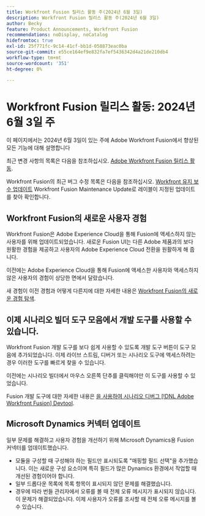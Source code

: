 ```yaml
---
title: Workfront Fusion 릴리스 활동 주(2024년 6월 3일)
description: Workfront Fusion 릴리스 활동 주(2024년 6월 3일)
author: Becky
feature: Product Announcements, Workfront Fusion
recommendations: noDisplay, noCatalog
hidefromtoc: true
exl-id: 25f771fc-9c14-41cf-bb1d-058873eac0ba
source-git-commit: e55ce164ef9e832fa7ef5436342d4a21de210db4
workflow-type: tm+mt
source-wordcount: '351'
ht-degree: 0%

---
```


# Workfront Fusion 릴리스 활동: 2024년 6월 3일 주

이 페이지에서는 2024년 6월 3일이 있는 주에 Adobe Workfront Fusion에서 향상된 모든 기능에 대해 설명합니다

최근 변경 사항의 목록은 다음을 참조하십시오. [Adobe Workfront Fusion 릴리스 활동](../../../product-announcements/product-releases/fusion-release-activity/fusion-release-activity.md).

Workfront Fusion의 최근 버그 수정 목록은 다음을 참조하십시오. [Workfront 유지 보수 업데이트](https://experienceleague.adobe.com/docs/workfront-known-issues/releases/current-updates.html) Workfront Fusion Maintenance Update로 레이블이 지정된 업데이트를 찾아 확인합니다.

## Workfront Fusion의 새로운 사용자 경험

Workfront Fusion은 Adobe Experience Cloud을 통해 Fusion에 액세스하지 않는 사용자를 위해 업데이트되었습니다. 새로운 Fusion UI는 다른 Adobe 제품과의 보다 원활한 경험을 제공하고 사용자의 Adobe Experience Cloud 전환을 원활하게 해 줍니다.

이전에는 Adobe Experience Cloud을 통해 Fusion에 액세스한 사용자와 액세스하지 않은 사용자의 경험이 상당한 면에서 달랐습니다.

새 경험이 이전 경험과 어떻게 다른지에 대한 자세한 내용은 [Workfront Fusion의 새로운 경험 탐색](/help/quicksilver/workfront-fusion/get-started/new-fusion-ui.md).

## 이제 시나리오 빌더 도구 모음에서 개발 도구를 사용할 수 있습니다.

Workfront Fusion 개발 도구를 보다 쉽게 사용할 수 있도록 개발 도구 버튼이 도구 모음에 추가되었습니다. 이제 라이브 스트림, 디버거 또는 시나리오 도구에 액세스하려는 경우 이러한 도구를 빠르게 찾을 수 있습니다.

이전에는 시나리오 빌더에서 마우스 오른쪽 단추를 클릭해야만 이 도구를 사용할 수 있었습니다.

Fusion 개발 도구에 대한 자세한 내용은 [을 사용하여 시나리오 디버그 [!DNL Adobe Workfront Fusion] Devtool](/help/quicksilver/workfront-fusion/scenarios/debug-scenarios-with-dev-tool.md).

## Microsoft Dynamics 커넥터 업데이트

일부 문제를 해결하고 사용자 경험을 개선하기 위해 Microsoft Dynamics용 Fusion 커넥터를 업데이트했습니다.

* 모듈을 구성할 때 구성해야 하는 필드만 표시되도록 &quot;매핑할 필드 선택&quot;을 추가했습니다. 이는 새로운 구성 요소이며 특히 필드가 많은 Dynamics 환경에서 작업할 때 개선된 경험이어야 합니다.
* 일부 드롭다운 목록에 목록 항목이 표시되지 않던 문제를 해결했습니다.
* 경우에 따라 번들 관리자에서 오류를 볼 때 전체 오류 메시지가 표시되지 않습니다. 이 문제가 해결되었습니다. 이제 사용자가 오류를 조사할 때 전체 오류 메시지를 볼 수 있습니다.



